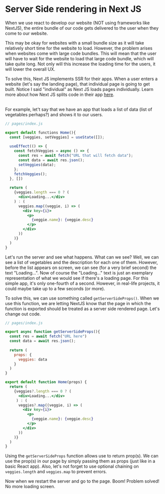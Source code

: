 # Server Side rendering in Next JS

When we use react to develop our website (NOT using frameworks like NextJS), the entire bundle of our code gets delivered
to the user when they come to our website.

This may be okay for websites with a small bundle size as it will take relatively short time for the website to load. However, the problem arises when websites come with large code bundles. This will mean that the user will have to wait for the website to load that large code bundle, which will take quite long. Not only will this increase the loading time for the users, it will lower the overall UX.

To solve this, Next JS implements SSR for their apps. When a user enters a website (let's say the landing page), that individual page is going to get built. Notice I said "individual" as Next JS loads pages individually. Learn more about how Next JS splits code in their app [here](https://nextjs.org/learn/foundations/how-nextjs-works/code-splitting).

</br>For example, let't say that we have an app that loads a list of data (list of vegetables perhaps?) and shows it to
our users.

```jsx
// pages/index.js

export default functions Home(){
  const [veggies, setVeggies] = useState([]);
  
  useEffect(() => {
    const fetchVeggies = async () => {
      const res = await fetch("URL that will fetch data");
      const data = await res.json();
      setVeggies(data);
    };
    fetchVeggies();
  }, [])
  
  return (
    {veggies.length === 0 ? (
      <div>Loading...</div>
    ) : (
      veggies.map((veggie, i) => (
        <div key={i}>
          <p>
            {veggie.name}: {veggie.desc}
          </p>
        </div>
      ))
    )}
  )
}
```

Let's run the server and see what happens. What can we see? Well, we can see a list of vegetables and the description for each one of them. However, before the list appears on screen, we can see (for a very brief second) the text "Loading...". Now of course the "Loading..." text is just an exemplary representation of what we would see if there's a loading page. For this simple app, it's only one-fourth of a second. However, in real-life projects, it could maybe take up to a few seconds (or more).

To solve this, we can use something called `getServerSideProps()`. When we use this function, we are letting NextJS know that the page in which the function is exported should be treated as a server side rendered page. Let's change out code.

```jsx
// pages/index.js

export async function getServerSideProps(){
  const res = await fetch("URL here")
  const data = await res.json();
  
  return (
    props: {
      veggies: data
    }
  )
}

export default function Home(props) {
  return (
    {veggies?.length === 0 ? (
      <div>Loading...</div>
     ) : (
      veggies?.map((veggie, i) => (
        <div key={i}>
          <p>
            {veggie.name}: {veggie.desc}
          </p>
        </div>
      ))
    )}
  )
}
```

Using the `getServerSideProps` function allows use to return prop(s). We can use the prop(s) in our page by simply passing them as props (just like in a basic React app). Also, let's not forget to use optional chaining on `veggies.length` and `veggies.map` to prevent errors.

Now when we restart the server and go to the page. Boom! Problem solved! No more loading screen.
